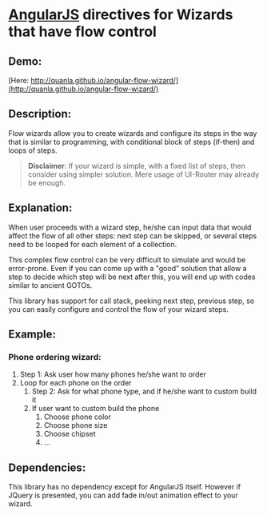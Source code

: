 # [AngularJS](http://angularjs.org) directives for Wizards that have flow control

## Demo:

[Here: http://quanla.github.io/angular-flow-wizard/](http://quanla.github.io/angular-flow-wizard/)

## Description:
Flow wizards allow you to create wizards and configure its steps in the way that is similar to programming, with conditional block of steps (if-then) and loops of steps. 

> **Disclaimer**: If your wizard is simple, with a fixed list of steps, then consider using simpler solution. Mere usage of UI-Router may already be enough.

## Explanation:

When user proceeds with a wizard step, he/she can input data that would affect the flow of all other steps: next step can be skipped, or several steps need to be looped for each element of a collection. 

This complex flow control can be very difficult to simulate and would be error-prone. Even if you can come up with a "good" solution that allow a step to decide which step will be next after this, you will end up with codes similar to ancient GOTOs.

This library has support for call stack, peeking next step, previous step, so you can easily configure and control the flow of your wizard steps.

## Example:

### Phone ordering wizard:
 1. Step 1: Ask user how many phones he/she want to order
 2. Loop for each phone on the order
	 1. Step 2: Ask for what phone type, and if he/she want to custom build it
	 2. If user want to custom build the phone
		 1. Choose phone color
		 2. Choose phone size
		 3. Choose chipset
		 4. ...

## Dependencies:

This library has no dependency except for AngularJS itself. However if JQuery is presented, you can add fade in/out animation effect to your wizard.

